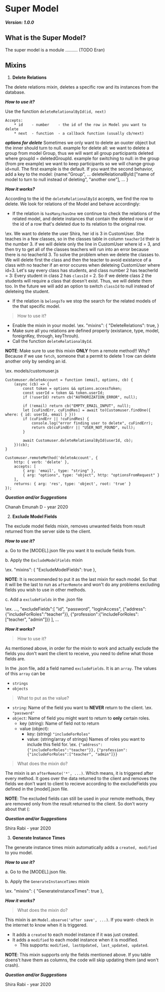 # Super Model

***Version: 1.0.0***


## What is the Super Model?

The super model is a module .......... (TODO Eran)


## Mixins

1. **Delete Relations**

The delete relations mixin, deletes a specific row and its instances from the database.


***How to use it?***

Use the function ```deleteRelationalById(id, next)``` 

    Accepts: 
        * id    - number    - the id of the row in Model you want to delete
        * next  - function  - a callback function (usually cb/next)

***options for delete***
Sometimes we only want to delete an ouoter object but the inner should turn to null.
example for delete all:
    we want to delete a group from model Group, thus we will want all group participants deleted where groupId = deletedGroupId.
example for switching to null:
    in the group (from pre example) we want to keep participants so we will change group id=null.
The first example is the default. 
If you want the second behavior, add a key to the model:
{name:"Group",
...
deleteRelationalById:["name of model to turn to null instead of deleting", "another one"],
...
}

***How it works?***

According to the id the ```deleteRelationalById``` accepts, we find the row to delete.
We look for relations of the Model and behave accordingly:

- If the relation is ```hasMany/hasOne``` we continue to check the relations of the related model, and delete instances that contain the deleted row id or the id of a row that's deleted due to its relation to the original row. 

\\ex. 
We want to delete the user Shira, her id is 3 in CustomUser. She teaches in a few classes, so in the classes table in column `teacherId`  their is the number 3. if we will delete only the line in CustomUser where id = 3, and then try to get all of the classes teachers will run into an error because there is no teacherId 3. To solve the problem when we delete the classes to. We will delete first the class and then the teacter to avoid existance of a class with no teacher if an error occures when deleteing CustomUser where id=3.
Let's say every class has students, and class number 2 has teacherId = 3:
Every student in class 2 has `classId` = 2. So if we delete class 2 the students will require a class that doesn't exist. Thus, we will delete them too.
In the future we will add an option to switch `classId` to null instead of deleteing the student.

- If the relation is ```belongsTo``` we stop the search for the related models of the that specific model. 


> How to use it?

- Enable the mixin in your model.
\\ex.
    "mixins": {
        "DeleteRelations": true,
    }
- Make sure all you relations are defined properly (existance, type, model, foreignKey, through, keyThrouh).
- Call the function `deleteRelationalById`.

**NOTE**: Make sure to use this mixin **ONLY** from a remote method!!
          Why? Because if we use `fetch`, someone that a permit to delete 1 row can delete another only by sending an id. 
 
\\ex. 
models/customuser.js

    Customuser.deleteAccount = function (email, options, cb) {
		(async (cb) => {
			const token = options && options.accessToken;
			const userId = token && token.userId;
			if (!userId) return cb("AUTHORIZATION_ERROR", null);

            if (!email) return cb("EMPTY_EMAIL_INPUT", null);
			let [cuFindErr, cuFindRes] = await to(Customuser.findOne({ where: { id: userId, email } }))
			if (cuFindErr || !cuFindRes) {
				console.log("error finding user to delete", cuFindErr);
				return cb(cuFindErr || "USER_NOT_FOUND", null);
			}
			
            await Customuser.deleteRelationalById(userId, cb);
		})(cb);
	}

    Customuser.remoteMethod('deleteAccount', {
        http: { verb: 'delete' },
        accepts: [
            { arg: 'email', type: "string" },
            { arg: "options", type: "object", http: "optionsFromRequest" }
        ],
        returns: { arg: 'res', type: 'object', root: 'true' }
    });


***Question and/or Suggestions***

Chanah Emunah D - year 2020



2. **Exclude Model Fields**

The exclude model fields mixin, removes unwanted fields from result returned from the server side to the client.


***How to use it?***

a. Go to the [MODEL].json file you want it to exclude fields from.

b. Apply the ```ExcludeModelFields``` mixin

\\ex. 
    "mixins": {
        "ExcludeModelFields": true
    },

**NOTE**: It is recommended to put it as the last mixin for each model. 
    So that it will be the last to run as ```afterRemote``` and won't do any problems excluding fields you wish to use in other methods.

c. Add a ```excludeFields``` in the .json file 

\\ex. 
    ...,
    "excludeFields":[
        "id",
        "password",
        "loginAccess",
        {"address":{"includeForRoles":"teacher"}},
        {"profession":{"includeForRoles":["teacher", "admin"]}}
    ],
    ...


***How it works?***

> How to use it?

As mentioned above, in order for the mixin to work and actually exclude the fields you don't want the client to receive, you need to define what those fields are.

In the .json file, add a field named `excludeFields`.
It is an `array`.
The values of this `array` can be 
- `strings` 
- `objects`


> What to put as the value? 

- `string`: Name of the field you want to **NEVER** return to the client.
    \\ex. ```"password"```
- `object`: Name of field you might want to return to **only** certain roles.
    * key (string): Name of field not to return
    * value (object): 
        * key: (string) `"includeForRoles"`
        * value: (string/array of strings) Names of roles you want to include this field for.
    \\ex. ```{"address":{"includeForRoles":"teacher"}},```
        ```{"profession":{"includeForRoles":["teacher", "admin"]}}```


> What does the mixin do?

The mixin is an `afterRemote('*', ...)`. Which means, it is triggered after every method. It goes over the data returned to the client and removes the fields we don't want to client to recieve according to the excludeFields you defined in the [model].json file.

**NOTE**: The excluded fields can still be used in your remote methods, they are removed only from the result returned to the client. So don't worry about that (:


***Question and/or Suggestions***

Shira Rabi - year 2020



3. **Generate Instance Times**

The generate instance times mixin automatically adds a ```created, modified``` to you model.


***How to use it?***

a. Go to the [MODEL].json file.

b. Apply the ```GenerateInstanceTimes``` mixin

\\ex. 
    "mixins": {
        "GenerateInstanceTimes": true
    },


***How it works?***

> What does the mixin do?

This mixin is an ```Model.observe('after save', ...)```. 
If you want- check in the internet to know when it is triggered.

- It adds a ```created``` to each model instance if it was just created.
- It adds a ```modified``` to each model instance when it is modified.
    * This supports: ```modified, lastUpdated, last_updated, updated```.

**NOTE**: This mixin supports only the fields mentioned above. If you table doens't have them as columns, the code will skip updating them (and won't crash).


***Question and/or Suggestions***

Shira Rabi - year 2020


